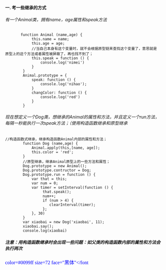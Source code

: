 #### 一. 考一些继承的方式
###### 有一个Animal类，拥有name，age属性和speak方法

```
       function Animal (name,age) {
	    	this.name = name;
	    	this.age = age;
	    	//当自己本身有这个变量时，就不会根据原型链来查找这个变量了，意思就是原型上的这个方法或者属性被屏蔽了，再也找不到了；
	    	this.speak = function () {
	    		console.log('nimei')
	    	}
	    }
	    Animal.prototype = {
	    	speak: function () {
	    		console.log('nihao');
	    	}
	    	changColor: function () {
	    		console.log('red')
	    	}
	    }

```
######  现在想定义一个Dog类，想继承的Animal的属性和方法，并且定义一个run方法，每隔一秒能执行一次speak方法；（使用构造函数继承和原型继承

```
//构造函数式继承，继承构造函数Animal内部的属性和方法；
	    function Dog (name,age) {
	    	Animal.apply(this,[name, age]);
	    	this.color = 'red';
	    }
	    //原型继承，继承Animal原型上的一些方法和属性；
	    Dog.prototype = new Animal();
        Dog.prototype.contructor = Dog;
	    Dog.prototype.run = function () {
	    	var that = this;
	    	var num = 0;
	    	var timer = setInterval(function () {
                 that.speak();
                 num++;
                 if (num > 4) {
                 	clearInterval(timer);
                 };
	    	}, 30)
	    }
	    var xiaobai = new Dog('xiaobai', 11);
	    xiaobai.say();
	    console.log(xiaobai)
```

 ##### 注意：用构造函数继承时会出现一些问题：如父类的构造函数内部的属性和方法会执行两次
 
 <font color=#00f size=3 face="黑体">color=#0099ff size=72 face="黑体"</font
